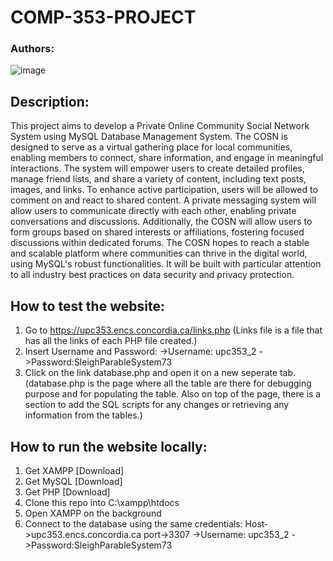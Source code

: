 # COMP-353-PROJECT

### Authors:
![image](https://github.com/user-attachments/assets/0e6dcfd2-dd21-46a4-a986-507ea41b0343)

## Description:
This project aims to develop a Private Online Community Social Network System using MySQL Database Management System. The COSN is designed to serve as a virtual gathering place for local communities, enabling members to connect, share information, and engage in meaningful interactions. The system will empower users to create detailed profiles, manage friend lists, and share a variety of content, including text posts, images, and links. To enhance active participation, users will be allowed to comment on and react to shared content. A private messaging system will allow users to communicate directly with each other, enabling private conversations and discussions. Additionally, the COSN will allow users to form groups based on shared interests or affiliations, fostering focused discussions within dedicated forums. The COSN hopes to reach a stable and scalable platform where communities can thrive in the digital world, using MySQL's robust functionalities. It will be built with particular attention to all industry best practices on data security and privacy protection.

## How to test the website:
1) Go to https://upc353.encs.concordia.ca/links.php
   (Links file is a file that has all the links of each PHP file created.)
2) Insert Username and Password:  ->Username: upc353_2    ->Password:SleighParableSystem73
3) Click on the link database.php and open it on a new seperate tab.
     (database.php is the page where all the table are there for debugging purpose and for populating the table. Also on top of the page, there is a section to add the SQL scripts for any changes or retrieving any information from the tables.)


## How to run the website locally:
1) Get XAMPP [Download]
2) Get MySQL [Download]
3) Get PHP [Download]
4) Clone this repo into C:\xampp\htdocs
5) Open XAMPP on the background
6) Connect to the database using the same credentials:
   Host->upc353.encs.concordia.ca  port->3307 ->Username: upc353_2    ->Password:SleighParableSystem73
